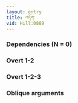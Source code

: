 ```yaml
---
layout: entry
title: འདོག་
vid: Hill:0889
---
```

### Dependencies (N = 0)


### Overt 1-2


### Overt 1-2-3


### Oblique arguments
